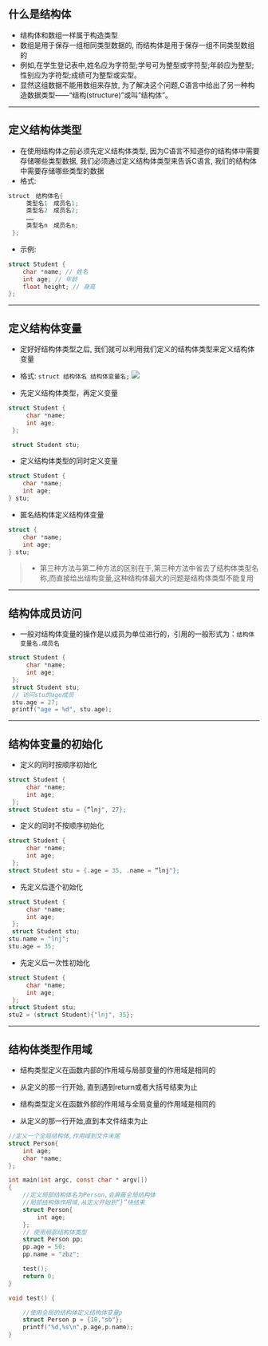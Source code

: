 ## 什么是结构体

- 结构体和数组一样属于构造类型
- 数组是用于保存一组相同类型数据的, 而结构体是用于保存一组不同类型数组的
- 例如,在学生登记表中,姓名应为字符型;学号可为整型或字符型;年龄应为整型;性别应为字符型;成绩可为整型或实型。
- 显然这组数据不能用数组来存放, 为了解决这个问题,C语言中给出了另一种构造数据类型——“结构(structure)”或叫“结构体”。

---

## 定义结构体类型

- 在使用结构体之前必须先定义结构体类型, 因为C语言不知道你的结构体中需要存储哪些类型数据, 我们必须通过定义结构体类型来告诉C语言, 我们的结构体中需要存储哪些类型的数据
- 格式:

```c
struct　结构体名{
     类型名1　成员名1;
     类型名2　成员名2;
     ……
     类型名n　成员名n;
 };
```

- 示例:

```c
struct Student {
    char *name; // 姓名
    int age; // 年龄
    float height; // 身高
};
```

---

## 定义结构体变量

- 定好好结构体类型之后, 我们就可以利用我们定义的结构体类型来定义结构体变量
- 格式: ```struct 结构体名 结构体变量名;```
  ![](https://img-blog.csdnimg.cn/img_convert/a19ef99bede1b3b0d689959881390bd0.png)

- 先定义结构体类型，再定义变量

```c
struct Student {
     char *name;
     int age;
 };

 struct Student stu;
```

- 定义结构体类型的同时定义变量

```c
struct Student {
    char *name;
    int age;
} stu;
```

- 匿名结构体定义结构体变量

```c
struct {
    char *name;
    int age;
} stu;
```

>+ 第三种方法与第二种方法的区别在于,第三种方法中省去了结构体类型名称,而直接给出结构变量,这种结构体最大的问题是结构体类型不能复用

---

## 结构体成员访问

- 一般对结构体变量的操作是以成员为单位进行的，引用的一般形式为：```结构体变量名.成员名```

```c
struct Student {
     char *name;
     int age;
 };
 struct Student stu;
 // 访问stu的age成员
 stu.age = 27;
 printf("age = %d", stu.age);
```

---

## 结构体变量的初始化

- 定义的同时按顺序初始化

```c
struct Student {
     char *name;
     int age;
 };
struct Student stu = {“lnj", 27};
```

- 定义的同时不按顺序初始化

```c
struct Student {
     char *name;
     int age;
 };
struct Student stu = {.age = 35, .name = “lnj"};
```

- 先定义后逐个初始化

```c
struct Student {
     char *name;
     int age;
 };
 struct Student stu;
stu.name = "lnj";
stu.age = 35;
```

- 先定义后一次性初始化

```c
struct Student {
     char *name;
     int age;
 };
struct Student stu;
stu2 = (struct Student){"lnj", 35};
```

---

## 结构体类型作用域

- 结构类型定义在函数内部的作用域与局部变量的作用域是相同的

+ 从定义的那一行开始, 直到遇到return或者大括号结束为止

- 结构类型定义在函数外部的作用域与全局变量的作用域是相同的

+ 从定义的那一行开始,直到本文件结束为止

```c
//定义一个全局结构体,作用域到文件末尾
struct Person{
    int age;
    char *name;
};

int main(int argc, const char * argv[])
{
    //定义局部结构体名为Person,会屏蔽全局结构体
    //局部结构体作用域,从定义开始到“}”块结束
    struct Person{
        int age;
    };
    // 使用局部结构体类型
    struct Person pp;
    pp.age = 50;
    pp.name = "zbz";

    test();
    return 0;
}

void test() {

    //使用全局的结构体定义结构体变量p
    struct Person p = {10,"sb"};
    printf("%d,%s\n",p.age,p.name);
}
```